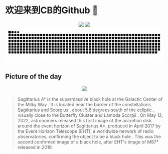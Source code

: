 
# 欢迎来到CB的Github 👋

<div align="center">
  <img height="137px" src="https://github-readme-stats.vercel.app/api?username=SuperCB&show_icons=true&theme=radical" />
  <img height="137px" src="https://github-readme-stats.vercel.app/api/top-langs/?username=SuperCB&hide_title=true&hide_border=true&layout=compact&langs_count=6&text_color=000&icon_color=fff" />
</div>


<div align="center">
    <img src="./contribution-snake/github-contribution-grid-snake.svg" />
</div>



## Picture of the day
<div align="center">
  <img width=400px src="https://upload.wikimedia.org/wikipedia/commons/thumb/9/96/EHT_Saggitarius_A_black_hole.tif/lossy-page1-525px-EHT_Saggitarius_A_black_hole.tif.jpg" />
</div>

>Sagittarius A*  is the  supermassive black hole  at the  Galactic Center  of the  Milky Way . It is located near the border of the constellations  Sagittarius  and  Scorpius , about 5.6 degrees south of the  ecliptic , visually close to the  Butterfly Cluster  and  Lambda Scorpii . On May 12, 2022, astronomers released this first image of the  accretion disk  around the  event horizon  of Sagittarius A*, produced in April 2017 by the  Event Horizon Telescope  (EHT), a worldwide network of radio observatories, confirming the object to be a  black hole . This was the second confirmed image of a black hole, after EHT's image of  M87*  released in 2019.


